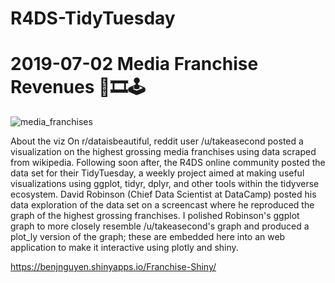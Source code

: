 # R4DS-TidyTuesday

# 2019-07-02 Media Franchise Revenues 📖🎞️🕹️
![media_franchises](https://user-images.githubusercontent.com/35606112/62182308-c27d6f00-b31b-11e9-9db3-31674d29c5bb.png)

About the viz
On r/dataisbeautiful, reddit user /u/takeasecond posted a visualization on the highest grossing media franchises using data scraped from wikipedia. Following soon after, the R4DS online community posted the data set for their TidyTuesday, a weekly project aimed at making useful visualizations using ggplot, tidyr, dplyr, and other tools within the tidyverse ecosystem. David Robinson (Chief Data Scientist at DataCamp) posted his data exploration of the data set on a screencast where he reproduced the graph of the highest grossing franchises. I polished Robinson's ggplot graph to more closely resemble /u/takeasecond's graph and produced a plot_ly version of the graph; these are embedded here into an web application to make it interactive using plotly and shiny.

https://benjnguyen.shinyapps.io/Franchise-Shiny/
